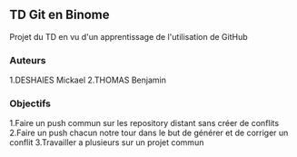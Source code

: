 ## TD Git en Binome

Projet du TD en vu d'un apprentissage de l'utilisation de GitHub

### Auteurs

1.DESHAIES Mickael
2.THOMAS Benjamin

### Objectifs

1.Faire un push commun sur les repository distant sans créer de conflits
2.Faire un push chacun notre tour dans le but de générer et de corriger un conflit
3.Travailler a plusieurs sur un projet commun
